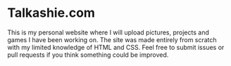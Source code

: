 # Talkashie.com
This is my personal website where I will upload pictures, projects and games I have been working on. The site was made entirely from scratch with my limited knowledge of HTML and CSS. Feel free to submit issues or pull requests if you think something could be improved.
